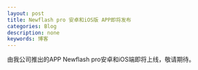```yaml
---
layout: post
title: Newflash pro 安卓和iOS版 APP即将发布
categories: Blog
description: none
keywords: 博客
---
```


 由我公司推出的APP Newflash pro安卓和iOS端即将上线，敬请期待。


